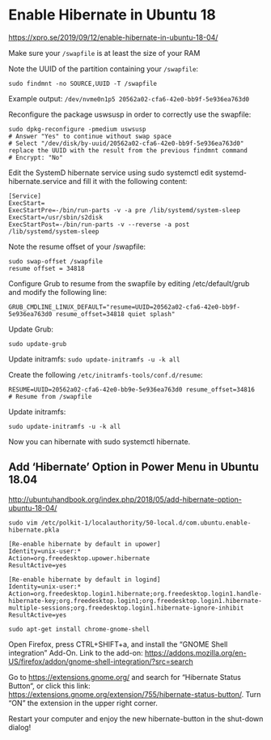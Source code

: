 # Enable Hibernate in Ubuntu 18

https://xpro.se/2019/09/12/enable-hibernate-in-ubuntu-18-04/

Make sure your `/swapfile` is at least the size of your RAM

Note the UUID of the partition containing your `/swapfile`:

`sudo findmnt -no SOURCE,UUID -T /swapfile`

Example output: `/dev/nvme0n1p5 20562a02-cfa6-42e0-bb9f-5e936ea763d0`

Reconfigure the package uswsusp in order to correctly use the swapfile:

```
sudo dpkg-reconfigure -pmedium uswsusp
# Answer "Yes" to continue without swap space
# Select "/dev/disk/by-uuid/20562a02-cfa6-42e0-bb9f-5e936ea763d0" replace the UUID with the result from the previous findmnt command
# Encrypt: "No"
```

Edit the SystemD hibernate service using sudo systemctl edit systemd-hibernate.service and fill it with the following content:

```
[Service]
ExecStart=
ExecStartPre=-/bin/run-parts -v -a pre /lib/systemd/system-sleep
ExecStart=/usr/sbin/s2disk
ExecStartPost=-/bin/run-parts -v --reverse -a post /lib/systemd/system-sleep
```

Note the resume offset of your /swapfile:

```
sudo swap-offset /swapfile
resume offset = 34818
```

Configure Grub to resume from the swapfile by editing /etc/default/grub and modify the following line:

`GRUB_CMDLINE_LINUX_DEFAULT="resume=UUID=20562a02-cfa6-42e0-bb9f-5e936ea763d0 resume_offset=34818 quiet splash"`

Update Grub:

`sudo update-grub`

Update initramfs: `sudo update-initramfs -u -k all`

Create the following `/etc/initramfs-tools/conf.d/resume`:

```
RESUME=UUID=20562a02-cfa6-42e0-bb9e-5e936ea763d0 resume_offset=34816
# Resume from /swapfile
```

Update initramfs:

`sudo update-initramfs -u -k all`

Now you can hibernate with sudo systemctl hibernate.

## Add ‘Hibernate’ Option in Power Menu in Ubuntu 18.04

http://ubuntuhandbook.org/index.php/2018/05/add-hibernate-option-ubuntu-18-04/

`sudo vim /etc/polkit-1/localauthority/50-local.d/com.ubuntu.enable-hibernate.pkla`

```
[Re-enable hibernate by default in upower]
Identity=unix-user:*
Action=org.freedesktop.upower.hibernate
ResultActive=yes

[Re-enable hibernate by default in logind]
Identity=unix-user:*
Action=org.freedesktop.login1.hibernate;org.freedesktop.login1.handle-hibernate-key;org.freedesktop.login1;org.freedesktop.login1.hibernate-multiple-sessions;org.freedesktop.login1.hibernate-ignore-inhibit
ResultActive=yes
```

`sudo apt-get install chrome-gnome-shell`

Open Firefox, press CTRL+SHIFT+a, and install the “GNOME Shell integration” Add-On. Link to the add-on: https://addons.mozilla.org/en-US/firefox/addon/gnome-shell-integration/?src=search

Go to https://extensions.gnome.org/ and search for “Hibernate Status Button“, or click this link: https://extensions.gnome.org/extension/755/hibernate-status-button/. Turn “ON” the extension in the upper right corner.

Restart your computer and enjoy the new hibernate-button in the shut-down dialog!
